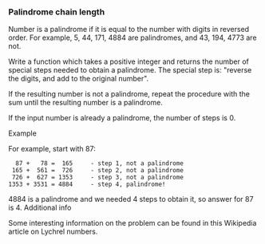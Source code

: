 ### Palindrome chain length

Number is a palindrome if it is equal to the number with digits in reversed order. For example, 5, 44, 171, 4884 are palindromes, and 43, 194, 4773 are not.

Write a function which takes a positive integer and returns the number of special steps needed to obtain a palindrome. The special step is: "reverse the digits, and add to the original number". 

If the resulting number is not a palindrome, repeat the procedure with the sum until the resulting number is a palindrome.

If the input number is already a palindrome, the number of steps is 0.

Example

For example, start with 87:
```
  87 +   78 =  165     - step 1, not a palindrome
 165 +  561 =  726     - step 2, not a palindrome
 726 +  627 = 1353     - step 3, not a palindrome
1353 + 3531 = 4884     - step 4, palindrome!
```
4884 is a palindrome and we needed 4 steps to obtain it, so answer for 87 is 4.
Additional info

Some interesting information on the problem can be found in this Wikipedia article on Lychrel numbers.
